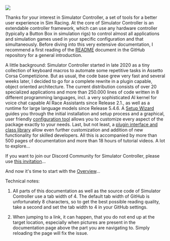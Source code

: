 ![](https://github.com/SeriousOldMan/Simulator-Controller/blob/main/Docs/Images/Logo.JPG)

Thanks for your interest in Simulator Controller, a set of tools for a better user experience in Sim Racing. At the core of Simulator Controller is an extendable controller framework, which can use any hardware controller (typically a Button Box in simulation rigs) to control almost all applications and simulation games used in your specific configuration and that simultaneously. Before diving into this very extensive documentation, I recommend a first reading of the [README](https://github.com/SeriousOldMan/Simulator-Controller/blob/main/README.md) document in the GitHub repository for a general introduction.

A little background: Simulator Controller started in late 2020 as a tiny collection of keyboard macros to automate some repetitive tasks in Assetto Corsa Competizione. But as usual, the code base grew very fast and several weeks later, I decided to go for a complete rewrite in a plugin capable, object oriented architecture. The current distribution consists of over 20 specialized applications and more than 250.000 lines of code written in 8 different programming languages, incl. a very sophisticated AI kernel for voice chat capable AI Race Assistants since Release 2.1., as well as a runtime for large language models since Release 5.4.6. A [Setup Wizard](https://github.com/SeriousOldMan/Simulator-Controller/wiki/Installation-&-Configuration#running-the-setup-tool) guides you through the initial installation and setup process and a graphical, user friendly [configuration tool](https://github.com/SeriousOldMan/Simulator-Controller/wiki/Installation-&-Configuration#running-the-configuration-tool) allows you to customize every aspect of the package exactly to your needs. Last, but not least, a [plugin interface and class library](https://github.com/SeriousOldMan/Simulator-Controller/wiki/Development-Overview-&-Concepts) allow even further customization and addition of new functionality for skilled developers. All this is accompanied by more than 500 pages of documentation and more than 18 hours of tutorial videos. A lot to explore...

If you want to join our Discord Community for Simulator Controller, please use [this invitation](https://discord.gg/5N8JrNr48H)...

And now it's time to start with the [Overview](https://github.com/SeriousOldMan/Simulator-Controller/wiki/Overview)...

Technical notes:

1. All parts of this documentation as well as the source code of Simulator Controller use a tab width of 4. The default tab width of GitHub is unfortunately 8 characters, so to get the best possible reading quality, take a second and set the tab width to 4 in your GitHub settings.

2. When jumping to a link, it can happen, that you do not end up at the target location, especially when pictures are present in the documentation page above the part you are navigating to. Simply reloading the page will fix the issue.